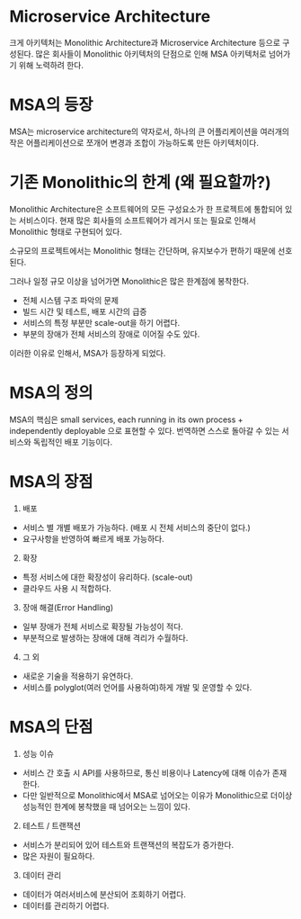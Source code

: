 # Microservice Architecture
크게 아키텍처는 Monolithic Architecture과 Microservice Architecture 등으로 구성된다.
많은 회사들이 Monolithic 아키텍처의 단점으로 인해 MSA 아키텍처로 넘어가기 위해 노력하려 한다.

# MSA의 등장
MSA는 microservice architecture의 약자로서, 하나의 큰 어플리케이션을 여러개의 작은 어플리케이션으로 쪼개어 변경과 조합이 가능하도록 만든 아키텍처이다.

# 기존 Monolithic의 한계 (왜 필요할까?)
Monolithic Architecture은 소프트웨어의 모든 구성요소가 한 프로젝트에 통합되어 있는 서비스이다.
현재 많은 회사들의 소프트웨어가 레거시 또는 필요로 인해서 Monolithic 형태로 구현되어 있다.

소규모의 프로젝트에서는 Monolithic 형태는 간단하며, 유지보수가 편하기 때문에 선호된다.

그러나 일정 규모 이상을 넘어가면 Monolithic은 많은 한계점에 봉착한다.

- 전체 시스템 구조 파악의 문제
- 빌드 시간 및 테스트, 배포 시간의 급증
- 서비스의 특정 부분만 scale-out을 하기 어렵다.
- 부분의 장애가 전체 서비스의 장애로 이어질 수도 있다.

이러한 이유로 인해서, MSA가 등장하게 되었다.

# MSA의 정의
MSA의 핵심은 small services, each running in its own process + independently deployable 으로 표현할 수 있다. 번역하면 스스로 돌아갈 수 있는 서비스와 독립적인 배포 기능이다.

# MSA의 장점
1. 배포
- 서비스 별 개별 배포가 가능하다. (배포 시 전체 서비스의 중단이 없다.)
- 요구사항을 반영하여 빠르게 배포 가능하다.

2. 확장
- 특정 서비스에 대한 확장성이 유리하다. (scale-out)
- 클라우드 사용 시 적합하다.

3. 장애 해결(Error Handling)
- 일부 장애가 전체 서비스로 확장될 가능성이 적다.
- 부분적으로 발생하는 장애에 대해 격리가 수월하다.

4. 그 외
- 새로운 기술을 적용하기 유연하다.
- 서비스를 polyglot(여러 언어를 사용하여)하게 개발 및 운영할 수 있다.

# MSA의 단점
1. 성능 이슈
- 서비스 간 호출 시 API를 사용하므로, 통신 비용이나 Latency에 대해 이슈가 존재한다.
- 다만 일반적으로 Monolithic에서 MSA로 넘어오는 이유가 Monolithic으로 더이상 성능적인 한계에 봉착했을 때 넘어오는 느낌이 있다.

2. 테스트 / 트랜잭션
- 서비스가 분리되어 있어 테스트와 트랜잭션의 복잡도가 증가한다.
- 많은 자원이 필요하다.

3. 데이터 관리
- 데이터가 여러서비스에 분산되어 조회하기 어렵다.
- 데이터를 관리하기 어렵다.


